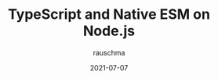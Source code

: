 ---
author: rauschma
date: 2021-07-07
tags:
  - javascript
  - typescript
  - nodejs
target_url: https://2ality.com/2021/06/typescript-esm-nodejs.html
title: TypeScript and Native ESM on Node.js
---